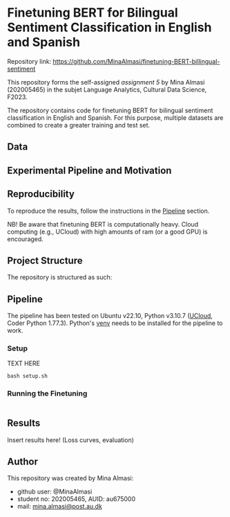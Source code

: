 # Finetuning BERT for Bilingual Sentiment Classification in English and Spanish
Repository link: https://github.com/MinaAlmasi/finetuning-BERT-billingual-sentiment

This repository forms the self-assigned *assignment 5* by Mina Almasi (202005465) in the subjet Language Analytics, Cultural Data Science, F2023. 

The repository contains code for finetuning BERT for bilingual sentiment classification in English and Spanish. For this purpose, multiple datasets are combined to create a greater training and test set. 

## Data 


## Experimental Pipeline and Motivation

## Reproducibility 
To reproduce the results, follow the instructions in the [Pipeline]() section.

NB! Be aware that finetuning BERT is computationally heavy. Cloud computing (e.g., UCloud) with high amounts of ram (or a good GPU) is encouraged.

## Project Structure
The repository is structured as such: 

## Pipeline
The pipeline has been tested on Ubuntu v22.10, Python v3.10.7 ([UCloud](https://cloud.sdu.dk/), Coder Python 1.77.3). Python's [venv](https://docs.python.org/3/library/venv.html) needs to be installed for the pipeline to work.

### Setup
TEXT HERE 
```
bash setup.sh
```

### Running the Finetuning 
```

```

## Results 
Insert results here! (Loss curves, evaluation)

## Author 
This repository was created by Mina Almasi:

* github user: @MinaAlmasi
* student no: 202005465, AUID: au675000
* mail: mina.almasi@post.au.dk
